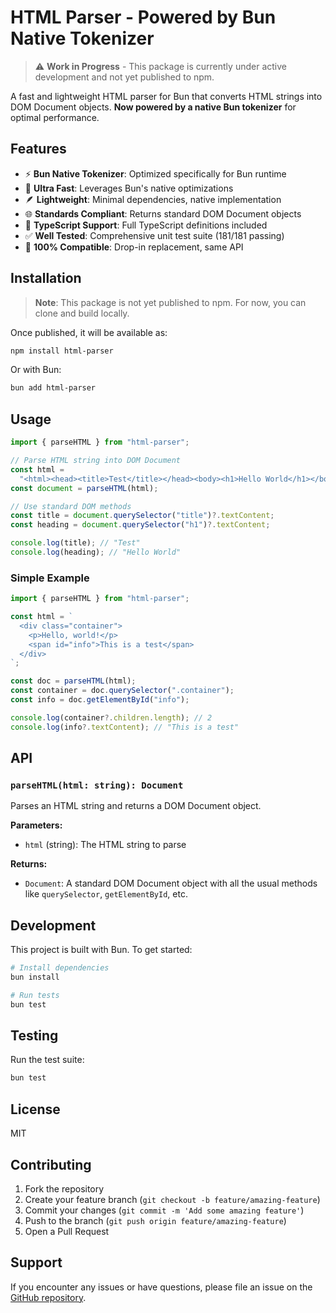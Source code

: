 # HTML Parser - Powered by Bun Native Tokenizer

> ⚠️ **Work in Progress** - This package is currently under active development and not yet published to npm.

A fast and lightweight HTML parser for Bun that converts HTML strings into DOM Document objects. **Now powered by a native Bun tokenizer** for optimal performance.

## Features

- ⚡ **Bun Native Tokenizer**: Optimized specifically for Bun runtime
- 🚀 **Ultra Fast**: Leverages Bun's native optimizations
- 🪶 **Lightweight**: Minimal dependencies, native implementation
- 🌐 **Standards Compliant**: Returns standard DOM Document objects
- 🔧 **TypeScript Support**: Full TypeScript definitions included
- ✅ **Well Tested**: Comprehensive unit test suite (181/181 passing)
- 🔄 **100% Compatible**: Drop-in replacement, same API

## Installation

> **Note**: This package is not yet published to npm. For now, you can clone and build locally.

Once published, it will be available as:

```bash
npm install html-parser
```

Or with Bun:

```bash
bun add html-parser
```

## Usage

```typescript
import { parseHTML } from "html-parser";

// Parse HTML string into DOM Document
const html =
  "<html><head><title>Test</title></head><body><h1>Hello World</h1></body></html>";
const document = parseHTML(html);

// Use standard DOM methods
const title = document.querySelector("title")?.textContent;
const heading = document.querySelector("h1")?.textContent;

console.log(title); // "Test"
console.log(heading); // "Hello World"
```

### Simple Example

```typescript
import { parseHTML } from "html-parser";

const html = `
  <div class="container">
    <p>Hello, world!</p>
    <span id="info">This is a test</span>
  </div>
`;

const doc = parseHTML(html);
const container = doc.querySelector(".container");
const info = doc.getElementById("info");

console.log(container?.children.length); // 2
console.log(info?.textContent); // "This is a test"
```

## API

### `parseHTML(html: string): Document`

Parses an HTML string and returns a DOM Document object.

**Parameters:**

- `html` (string): The HTML string to parse

**Returns:**

- `Document`: A standard DOM Document object with all the usual methods like `querySelector`, `getElementById`, etc.

## Development

This project is built with Bun. To get started:

```bash
# Install dependencies
bun install

# Run tests
bun test

```

## Testing

Run the test suite:

```bash
bun test
```

## License

MIT

## Contributing

1. Fork the repository
2. Create your feature branch (`git checkout -b feature/amazing-feature`)
3. Commit your changes (`git commit -m 'Add some amazing feature'`)
4. Push to the branch (`git push origin feature/amazing-feature`)
5. Open a Pull Request

## Support

If you encounter any issues or have questions, please file an issue on the [GitHub repository](https://github.com/yourusername/html-parser).
